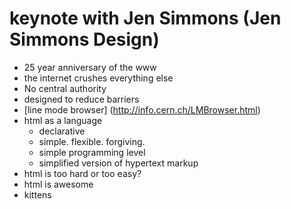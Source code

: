 # keynote with Jen Simmons (Jen Simmons Design)

- 25 year anniversary of the www
- the internet crushes everything else
- No central authority
- designed to reduce barriers
- [line mode browser] (http://info.cern.ch/LMBrowser.html)
- html as a language
  - declarative
  - simple. flexible. forgiving.
  - simple programming level
  - simplified version of hypertext markup
- html is too hard or too easy?
- html is awesome
- kittens